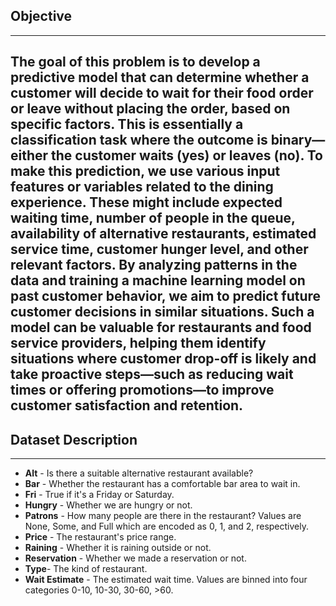 ## **Objective**
---------------------------
The goal of this problem is to develop a predictive model that can determine whether a customer will decide to wait for their food order or leave without placing the order, based on specific factors. This is essentially a classification task where the outcome is binary—either the customer waits (yes) or leaves (no).
To make this prediction, we use various input features or variables related to the dining experience. These might include expected waiting time, number of people in the queue, availability of alternative restaurants, estimated service time, customer hunger level, and other relevant factors. By analyzing patterns in the data and training a machine learning model on past customer behavior, we aim to predict future customer decisions in similar situations.
Such a model can be valuable for restaurants and food service providers, helping them identify situations where customer drop-off is likely and take proactive steps—such as reducing wait times or offering promotions—to improve customer satisfaction and retention.
-------------------------
## **Dataset Description**
-------------------------
- **Alt** - Is there a suitable alternative restaurant available?
- **Bar** - Whether the restaurant has a comfortable bar area to wait in.
- **Fri** - True if it's a Friday or Saturday.
- **Hungry** - Whether we are hungry or not.
- **Patrons** - How many people are there in the restaurant? Values are None, Some, and Full which are encoded as 0, 1, and 2, respectively.
- **Price** - The restaurant's price range.
- **Raining** - Whether it is raining outside or not.
- **Reservation** - Whether we made a reservation or not.
- **Type**- The kind of restaurant.
- **Wait Estimate** - The estimated wait time. Values are binned into four categories 0-10, 10-30, 30-60, >60. 
